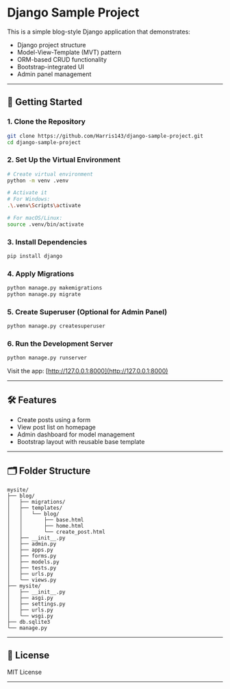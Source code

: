 
# Django Sample Project

This is a simple blog-style Django application that demonstrates:

- Django project structure
- Model-View-Template (MVT) pattern
- ORM-based CRUD functionality
- Bootstrap-integrated UI
- Admin panel management

---

## 🚀 Getting Started

### 1. Clone the Repository

```bash
git clone https://github.com/Harris143/django-sample-project.git
cd django-sample-project
```

### 2. Set Up the Virtual Environment

```bash
# Create virtual environment
python -m venv .venv

# Activate it
# For Windows:
.\.venv\Scripts\activate

# For macOS/Linux:
source .venv/bin/activate
```

### 3. Install Dependencies

```bash
pip install django
```

### 4. Apply Migrations

```bash
python manage.py makemigrations
python manage.py migrate
```

### 5. Create Superuser (Optional for Admin Panel)

```bash
python manage.py createsuperuser
```

### 6. Run the Development Server

```bash
python manage.py runserver
```

Visit the app: [http://127.0.0.1:8000](http://127.0.0.1:8000)

---

## 🛠 Features

- Create posts using a form
- View post list on homepage
- Admin dashboard for model management
- Bootstrap layout with reusable base template

---

## 🗂 Folder Structure

```
mysite/
├── blog/
│   ├── migrations/
│   ├── templates/
│   │   └── blog/
│   │       ├── base.html
│   │       ├── home.html
│   │       └── create_post.html
│   ├── __init__.py
│   ├── admin.py
│   ├── apps.py
│   ├── forms.py
│   ├── models.py
│   ├── tests.py
│   ├── urls.py
│   └── views.py
├── mysite/
│   ├── __init__.py
│   ├── asgi.py
│   ├── settings.py
│   ├── urls.py
│   └── wsgi.py
├── db.sqlite3
└── manage.py
```

---

## 📜 License

MIT License

---
